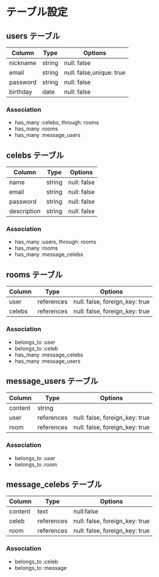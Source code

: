 # テーブル設定

## users テーブル

| Column   | Type   | Options     |
| -------- | ------ | ----------- |
| nickname     | string | null: false |
| email    | string | null: false,unique: true |
| password | string | null: false |
| birthday | date   | null: false |


### Association

- has_many :celebs, through: rooms
- has_many :rooms
- has_many :message_users

## celebs テーブル

| Column      | Type   | Options     |
| ------      | ------ | ----------- |
| name        | string | null: false |
| email       | string | null: false |
| password    | string | null: false |
| description | string | null: false |

### Association

- has_many :users, through: rooms
- has_many :rooms
- has_many :message_celebs

## rooms テーブル

| Column   | Type       | Options                        |
| ------   | ---------- | ------------------------------ |
| user     | references | null: false, foreign_key: true |
| celebs   | references | null: false, foreign_key: true |

### Association

- belongs_to :user
- belongs_to :celeb
- has_many :message_celebs
- has_many :message_users

## message_users テーブル

| Column  | Type       | Options                        |
| ------- | ---------- | ------------------------------ |
| content | string     |                                |
| user    | references | null: false, foreign_key: true |
| room    | references | null: false, foreign_key: true |

### Association

- belongs_to :user
- belongs_to :room

## message_celebs テーブル

| Column  | Type       | Options                        |
| ------- | ---------- | ------------------------------ |
| content | text       | null:false                     |
| celeb   | references | null: false, foreign_key: true |
| room    | references | null: false, foreign_key: true |

### Association

- belongs_to :celeb
- belongs_to :message